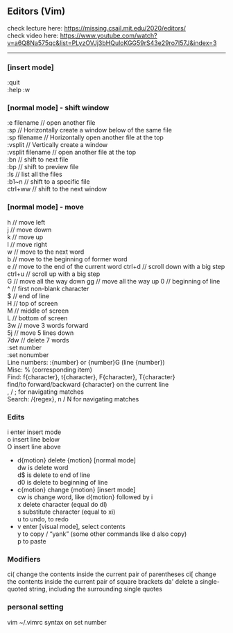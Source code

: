 ## Editors (Vim)

check lecture here: https://missing.csail.mit.edu/2020/editors/  
check video here: https://www.youtube.com/watch?v=a6Q8Na575qc&list=PLyzOVJj3bHQuloKGG59rS43e29ro7I57J&index=3  

---



### [insert mode]
:quit  
:help :w  

### [normal mode] - shift window
:e filename      // open another file  
:sp              // Horizontally create a window below of the same file   
:sp  filename    // Horizontally open another file at the top   
:vsplit          // Vertically create a window  
:vsplit filename // open another file at the top  
:bn              // shift to next file  
:bp              // shift to preview file  
:ls              // list all the files  
:b1~n            // shift to a specific file  
ctrl+ww          // shift to the next window  

### [normal mode] - move
h // move left  
j // move dowm  
k // move up  
l // move right  
w // move to the next word  
b // move to the beginning of former word  
e // move to the end of the current word
ctrl+d // scroll down with a big step  
ctrl+u // scroll up with a big step  
G      // move all the way down
gg     // move all the way up
0  // beginning of line  
^  // first non-blank character  
$  // end of line  
H  // top of screen  
M  // middle of screen  
L  // bottom of screen  
3w // move 3 words forward  
5j // move 5 lines down  
7dw // delete 7 words  
:set number  
:set nonumber  
Line numbers: :{number}<CR> or {number}G (line {number})  
Misc: % (corresponding item)  
Find: f{character}, t{character}, F{character}, T{character}  
find/to forward/backward {character} on the current line  
, / ; for navigating matches  
Search: /{regex}, n / N for navigating matches  

### Edits
i enter insert mode  
o insert line below  
O insert line above   
- d{motion} delete {motion}  [normal mode]  
dw is delete word  
d$ is delete to end of line  
d0 is delete to beginning of line  
- c{motion} change {motion}  [insert mode]  
cw is change word, like d{motion} followed by i  
x delete character (equal do dl)  
s substitute character (equal to xi)  
u to undo, <C-r> to redo  
- v enter [visual mode], select contents  
y to copy / “yank” (some other commands like d also copy)  
p to paste  

### Modifiers
ci( change the contents inside the current pair of parentheses
ci[ change the contents inside the current pair of square brackets
da' delete a single-quoted string, including the surrounding single quotes

### personal setting
vim ~/.vimrc
syntax on
set number
